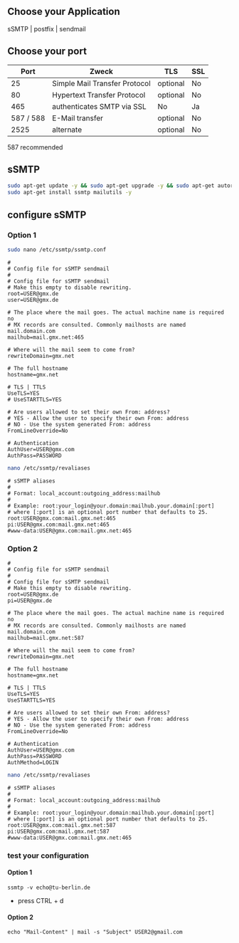## Choose your Application
sSMTP | postfix | sendmail

## Choose your port

**Port**  | **Zweck**                       |  **TLS** | **SSL**
----------|---------------------------------|----------|------
25        | Simple Mail Transfer Protocol   | optional | No
80        | Hypertext Transfer Protocol     | optional | No
465       | authenticates SMTP via SSL      | No       | Ja
587 / 588 | E-Mail transfer                 | optional | No
2525      | alternate                       | optional | No

587 recommended

## sSMTP
```bash
sudo apt-get update -y && sudo apt-get upgrade -y && sudo apt-get autoremove -y
sudo apt-get install ssmtp mailutils -y
```

## configure sSMTP
### Option 1
```bash
sudo nano /etc/ssmtp/ssmtp.conf
```
```nano
#
# Config file for sSMTP sendmail  
#
# Config file for sSMTP sendmail  
# Make this empty to disable rewriting. 
root=USER@gmx.de 
user=USER@gmx.de

# The place where the mail goes. The actual machine name is required no  
# MX records are consulted. Commonly mailhosts are named mail.domain.com 
mailhub=mail.gmx.net:465

# Where will the mail seem to come from? 
rewriteDomain=gmx.net    

# The full hostname 
hostname=gmx.net

# TLS | TTLS
UseTLS=YES 
# UseSTARTTLS=YES 

# Are users allowed to set their own From: address?
# YES - Allow the user to specify their own From: address 
# NO - Use the system generated From: address
FromLineOverride=No     

# Authentication
AuthUser=USER@gmx.com
AuthPass=PASSWORD
```
```bash
nano /etc/ssmtp/revaliases
```
```nano
# sSMTP aliases 
#
# Format: local_account:outgoing_address:mailhub 
#
# Example: root:your_login@your.domain:mailhub.your.domain[:port]
# where [:port] is an optional port number that defaults to 25.
root:USER@gmx.com:mail.gmx.net:465
pi:USER@gmx.com:mail.gmx.net:465
#www-data:USER@gmx.com:mail.gmx.net:465
```

### Option 2
```nano
#
# Config file for sSMTP sendmail  
#
# Config file for sSMTP sendmail  
# Make this empty to disable rewriting. 
root=USER@gmx.de 
pi=USER@gmx.de

# The place where the mail goes. The actual machine name is required no  
# MX records are consulted. Commonly mailhosts are named mail.domain.com 
mailhub=mail.gmx.net:587

# Where will the mail seem to come from? 
rewriteDomain=gmx.net    

# The full hostname 
hostname=gmx.net

# TLS | TTLS
UseTLS=YES 
UseSTARTTLS=YES 

# Are users allowed to set their own From: address?
# YES - Allow the user to specify their own From: address 
# NO - Use the system generated From: address
FromLineOverride=No     

# Authentication
AuthUser=USER@gmx.com
AuthPass=PASSWORD
AuthMethod=LOGIN
```
```bash
nano /etc/ssmtp/revaliases
```
```nano
# sSMTP aliases 
#
# Format: local_account:outgoing_address:mailhub 
#
# Example: root:your_login@your.domain:mailhub.your.domain[:port]
# where [:port] is an optional port number that defaults to 25.
root:USER@gmx.com:mail.gmx.net:587
pi:USER@gmx.com:mail.gmx.net:587
#www-data:USER@gmx.com:mail.gmx.net:465
```

### test your configuration
#### Option 1
```
ssmtp -v echo@tu-berlin.de
```
- press CTRL + d

#### Option 2
```
echo "Mail-Content" | mail -s "Subject" USER2@gmail.com
```

